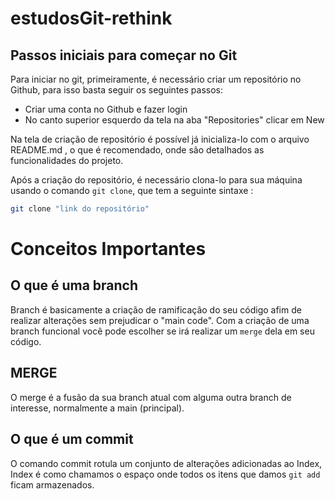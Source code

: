 # estudosGit-rethink
## Passos iniciais para começar no Git
Para iniciar no git, primeiramente, é necessário criar um repositório no Github, para isso basta seguir os seguintes passos:
- Criar uma conta no Github e fazer login
- No canto superior esquerdo da tela na aba "Repositories" clicar em New

Na tela de criação de repositório é possível já inicializa-lo com o arquivo README.md , o que é recomendado, onde são detalhados as funcionalidades do projeto.

Após a criação do repositório, é necessário clona-lo para sua máquina usando o comando `git clone`, que tem a seguinte sintaxe : 
```bash 
git clone "link do repositório"
```
# Conceitos Importantes
## O que é uma branch
Branch é basicamente a criação de  ramificação do seu código afim de realizar alterações sem prejudicar o "main code". Com a criação de uma branch funcional você pode escolher se irá realizar um `merge` dela em seu código.

## MERGE
O merge é a fusão da sua branch atual com alguma outra branch de interesse, normalmente a main (principal).

## O que é um commit
O comando commit rotula um conjunto de alterações adicionadas ao Index, Index é como chamamos o espaço onde todos os itens que damos `git add` ficam armazenados.

